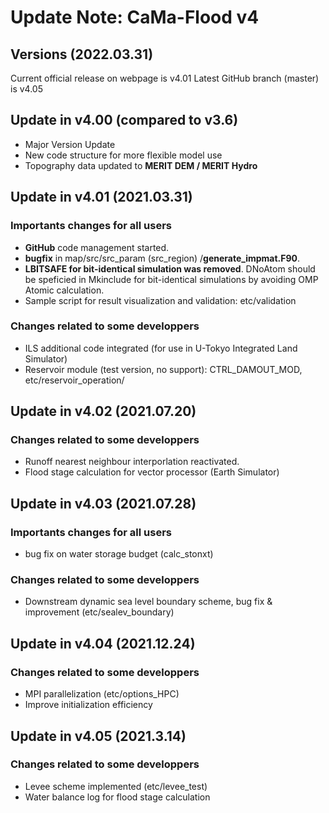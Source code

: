 # Update Note: CaMa-Flood v4

## Versions (2022.03.31)
Current official release on webpage is v4.01
Latest GitHub branch (master)  is v4.05

## Update in v4.00 (compared to v3.6)
- Major Version Update
- New code structure for more flexible model use
- Topography data updated to **MERIT DEM / MERIT Hydro**

## Update in v4.01 (2021.03.31)
### Importants changes for all users
- **GitHub** code management started.
- **bugfix** in map/src/src_param (src_region) /**generate_impmat.F90**.
- **LBITSAFE for bit-identical simulation was removed**. DNoAtom should be speficied in Mkinclude for bit-identical simulations by avoiding OMP Atomic calculation.
- Sample script for result visualization and validation: etc/validation
### Changes related to some developpers 
- ILS additional code integrated (for use in U-Tokyo Integrated Land Simulator)
- Reservoir module (test version, no support): CTRL_DAMOUT_MOD, etc/reservoir_operation/  

## Update in v4.02 (2021.07.20)
### Changes related to some developpers 
- Runoff nearest neighbour interporlation reactivated.
- Flood stage calculation for vector processor (Earth Simulator) 

## Update in v4.03 (2021.07.28)
### Importants changes for all users
- bug fix on water storage budget (calc_stonxt)
### Changes related to some developpers 
- Downstream dynamic sea level boundary scheme, bug fix & improvement (etc/sealev_boundary)

## Update in v4.04 (2021.12.24)
### Changes related to some developpers 
- MPI parallelization (etc/options_HPC)
- Improve initialization efficiency

## Update in v4.05 (2021.3.14)
### Changes related to some developpers 
- Levee scheme implemented (etc/levee_test)
- Water balance log for flood stage calculation
